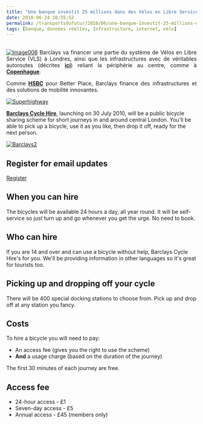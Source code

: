 ```yaml
---
title: "Une banque investit 25 millions dans des Vélos en Libre Service et des autoroutes pour vélo"
date: 2010-06-24 10:55:52
permalink: /transportsdufutur/2010/06/une-banque-investit-25-millions-dans-des-velos-en-libre-service-et-des-autoroutes-pour-velo.html
tags: [banque, données réelles, Infrastructure, internet, vélo]
---
```


<p style="text-align: justify"><a href="https://gabrielplassat.github.io/transportsdufutur/wp-content/uploads/sites/6/old/6a0120a66d2ad4970b0133f1b84f1c970b-pi.gif"></a> <br /> <a href="https://gabrielplassat.github.io/transportsdufutur/wp-content/uploads/sites/6/old/6a0120a66d2ad4970b0133f1b84f73970b-pi.png" rel="lightbox"><img alt="Image006" border="0" class="asset asset-image at-xid-6a0120a66d2ad4970b0133f1b84f73970b " src="/wp-content/uploads/sites/6/old/6a0120a66d2ad4970b0133f1b84f73970b-120pi.png" title="Image006" /></a> Barclays va financer une partie du système de Vélos en Libre Service (VLS) à Londres, ainsi que les infrastructures avec de véritables autoroutes (décrites <strong><a href="http://www.tfl.gov.uk/roadusers/cycling/11901.aspx">ici</a></strong>) reliant la périphérie au centre, comme à <strong><a href="https://gabrielplassat.github.io/transportsdufutur/2010/04/des-autoroutes-a-velo.html" target="_blank">Copenhague</a></strong>.</p> <p style="text-align: justify">Comme <strong><a href="https://gabrielplassat.github.io/transportsdufutur/2010/01/hsbc-investit-90-millions-deuro-dans-better-place.html" target="_blank">HSBC</a></strong> pour Better Place, Barclays finance des infrastructures et des solutions de mobilité innovantes.</p> <p><a href="https://gabrielplassat.github.io/transportsdufutur/wp-content/uploads/sites/6/old/6a0120a66d2ad4970b013484df4693970c-pi.jpg" rel="lightbox"><img alt="Superhighway" border="0" class="asset asset-image at-xid-6a0120a66d2ad4970b013484df4693970c " src="/wp-content/uploads/sites/6/old/6a0120a66d2ad4970b013484df4693970c-500pi.jpg" title="Superhighway" /></a> <br /> </p>  <!--more-->  <p><strong><a href="http://www.tfl.gov.uk/roadusers/cycling/11598.aspx" target="_blank">Barclays Cycle Hire</a></strong>, launching on 30 July 2010, will be a public bicycle sharing scheme for short journeys in and around central London. You'll be able to pick up a bicycle, use it as you like, then drop it off, ready for the next person.</p> <p><a href="https://gabrielplassat.github.io/transportsdufutur/wp-content/uploads/sites/6/old/6a0120a66d2ad4970b013484df490c970c-pi.jpg" rel="lightbox"><img alt="Barclays2" border="0" class="asset asset-image at-xid-6a0120a66d2ad4970b013484df490c970c " src="/wp-content/uploads/sites/6/old/6a0120a66d2ad4970b013484df490c970c-500pi.jpg" title="Barclays2" /></a> <br /> </p> <h2>Register for email updates</h2> <p><a class="button-next-1" href="https://gabrielplassat.github.io/transportsdufutur/tfl/roadusers/cycling/cycle-hire-scheme">Register</a></p> <h2>When you can hire</h2> <p>The bicycles will be available 24 hours a day, all year round. It will be self-service so just turn up and go whenever you get the urge. No need to book.</p> <h2>Who can hire</h2> <p>If you are 14 and over and can use a bicycle without help, Barclays Cycle Hire's for you. We'll be providing information in other languages so it's great for tourists too.</p> <h2>Picking up and dropping off your cycle</h2> <p>There will be 400 special docking stations to choose from. Pick up and drop off at any station you fancy.</p> <h2>Costs</h2> <p>To hire a bicycle you will need to pay:</p> <ul> <li>An access fee (gives you the right to use the scheme) </li> <li><strong>And</strong> a usage charge (based on the duration of the journey)</li> </ul> <p>The first 30 minutes of each journey are free.</p> <h2>Access fee</h2> <ul> <li>24-hour access - £1 </li> <li>Seven-day access - £5 </li> <li>Annual access - £45 (members only)</li> </ul> <br /> <br />
